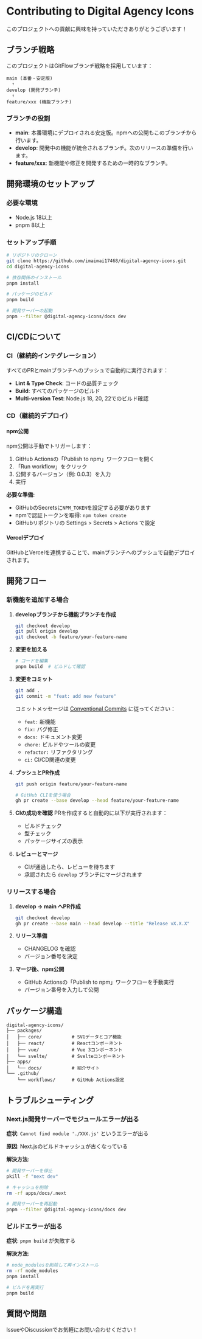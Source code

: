 # Contributing to Digital Agency Icons

このプロジェクトへの貢献に興味を持っていただきありがとうございます！

## ブランチ戦略

このプロジェクトはGitFlowブランチ戦略を採用しています：

```
main (本番・安定版)
  ↑
develop (開発ブランチ)
  ↑
feature/xxx (機能ブランチ)
```

### ブランチの役割

- **main**: 本番環境にデプロイされる安定版。npmへの公開もこのブランチから行います。
- **develop**: 開発中の機能が統合されるブランチ。次のリリースの準備を行います。
- **feature/xxx**: 新機能や修正を開発するための一時的なブランチ。

## 開発環境のセットアップ

### 必要な環境

- Node.js 18以上
- pnpm 8以上

### セットアップ手順

```bash
# リポジトリのクローン
git clone https://github.com/imaimai17468/digital-agency-icons.git
cd digital-agency-icons

# 依存関係のインストール
pnpm install

# パッケージのビルド
pnpm build

# 開発サーバーの起動
pnpm --filter @digital-agency-icons/docs dev
```

## CI/CDについて

### CI（継続的インテグレーション）

すべてのPRとmainブランチへのプッシュで自動的に実行されます：

- **Lint & Type Check**: コードの品質チェック
- **Build**: すべてのパッケージのビルド
- **Multi-version Test**: Node.js 18, 20, 22でのビルド確認

### CD（継続的デプロイ）

#### npm公開

npm公開は手動でトリガーします：

1. GitHub Actionsの「Publish to npm」ワークフローを開く
2. 「Run workflow」をクリック
3. 公開するバージョン（例: 0.0.3）を入力
4. 実行

**必要な準備:**
- GitHubのSecretsに`NPM_TOKEN`を設定する必要があります
- npmで認証トークンを取得: `npm token create`
- GitHubリポジトリの Settings > Secrets > Actions で設定

#### Vercelデプロイ

GitHubとVercelを連携することで、mainブランチへのプッシュで自動デプロイされます。

## 開発フロー

### 新機能を追加する場合

1. **developブランチから機能ブランチを作成**
   ```bash
   git checkout develop
   git pull origin develop
   git checkout -b feature/your-feature-name
   ```

2. **変更を加える**
   ```bash
   # コードを編集
   pnpm build  # ビルドして確認
   ```

3. **変更をコミット**
   ```bash
   git add .
   git commit -m "feat: add new feature"
   ```

   コミットメッセージは [Conventional Commits](https://www.conventionalcommits.org/) に従ってください：
   - `feat:` 新機能
   - `fix:` バグ修正
   - `docs:` ドキュメント変更
   - `chore:` ビルドやツールの変更
   - `refactor:` リファクタリング
   - `ci:` CI/CD関連の変更

4. **プッシュとPR作成**
   ```bash
   git push origin feature/your-feature-name

   # GitHub CLIを使う場合
   gh pr create --base develop --head feature/your-feature-name
   ```

5. **CIの成功を確認**
   PRを作成すると自動的に以下が実行されます：
   - ビルドチェック
   - 型チェック
   - パッケージサイズの表示

6. **レビューとマージ**
   - CIが通過したら、レビューを待ちます
   - 承認されたら `develop` ブランチにマージされます

### リリースする場合

1. **develop → main へPR作成**
   ```bash
   git checkout develop
   gh pr create --base main --head develop --title "Release vX.X.X"
   ```

2. **リリース準備**
   - CHANGELOG を確認
   - バージョン番号を決定

3. **マージ後、npm公開**
   - GitHub Actionsの「Publish to npm」ワークフローを手動実行
   - バージョン番号を入力して公開

## パッケージ構造

```
digital-agency-icons/
├── packages/
│   ├── core/           # SVGデータとコア機能
│   ├── react/          # Reactコンポーネント
│   ├── vue/            # Vue 3コンポーネント
│   └── svelte/         # Svelteコンポーネント
├── apps/
│   └── docs/           # 紹介サイト
└── .github/
    └── workflows/      # GitHub Actions設定
```

## トラブルシューティング

### Next.js開発サーバーでモジュールエラーが出る

**症状**: `Cannot find module './XXX.js'` というエラーが出る

**原因**: Next.jsのビルドキャッシュが古くなっている

**解決方法**:
```bash
# 開発サーバーを停止
pkill -f "next dev"

# キャッシュを削除
rm -rf apps/docs/.next

# 開発サーバーを再起動
pnpm --filter @digital-agency-icons/docs dev
```

### ビルドエラーが出る

**症状**: `pnpm build` が失敗する

**解決方法**:
```bash
# node_modulesを削除して再インストール
rm -rf node_modules
pnpm install

# ビルドを再実行
pnpm build
```

## 質問や問題

IssueやDiscussionでお気軽にお問い合わせください！
